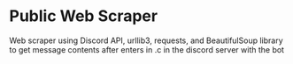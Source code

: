 # Public Web Scraper

Web scraper using Discord API, urllib3, requests, and BeautifulSoup library 
to get message contents after enters in .c <URL> in the discord server with the bot
